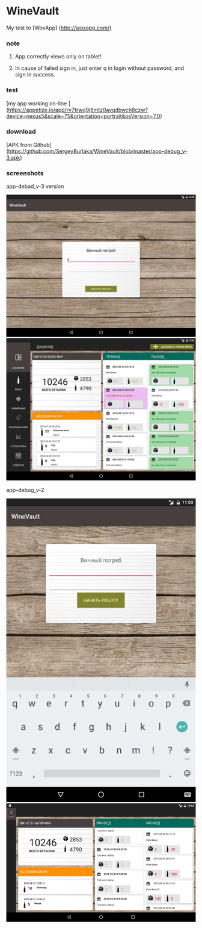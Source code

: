 # WineVault

 My test to [WoxApp] (http://woxapp.com/) 

### note

 1) App correctly views only on tablet!
 
 2) In cause of failed sign in,  just enter q in login without password, and sign in success.

### test

[my app working on-line ] (https://appetize.io/app/rv7trwq9j8mtz0ayqdbwch8czw?device=nexus5&scale=75&orientation=portrait&osVersion=7.0) 

### download

[APK from Github] (https://github.com/SergeyBurlaka/WineVault/blob/master/app-debug_v-3.apk)  

### screenshots

app-debad_v-3 version

<img src="https://github.com/SergeyBurlaka/WineVault/blob/master/img/2016-10-24%2011-57-51%20Screenshot_1.jpg" > 


<img src="https://github.com/SergeyBurlaka/WineVault/blob/master/img/2016-10-24%2014-40-04%20Screenshot_2.jpg" >

app-debug_v-2


<img src="https://github.com/SergeyBurlaka/WineVault/blob/master/img/onTabletEnter.jpg" >


<img src="https://github.com/SergeyBurlaka/WineVault/blob/master/img/onTablet.jpg" >


